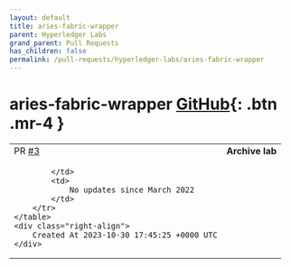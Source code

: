 ```yaml
---
layout: default
title: aries-fabric-wrapper
parent: Hyperledger Labs
grand_parent: Pull Requests
has_children: false
permalink: /pull-requests/hyperledger-labs/aries-fabric-wrapper
---
```


# aries-fabric-wrapper <span class="fs-3 right-align">[GitHub](https://github.com/hyperledger-labs/aries-fabric-wrapper){: .btn .mr-4 }</span>


<div>
    <table>
        <tr>
            <td>
                PR <a href="https://github.com/hyperledger-labs/aries-fabric-wrapper/pull/3" class=".btn">#3</a>
            </td>
            <td>
                <b>
                    Archive lab
                </b>
            </td>
        </tr>
        <tr>
            <td>
                
            </td>
            <td>
                No updates since March 2022
            </td>
        </tr>
    </table>
    <div class="right-align">
        Created At 2023-10-30 17:45:25 +0000 UTC
    </div>
</div>

